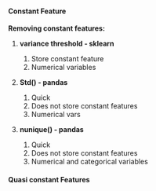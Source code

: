 
#### Constant Feature 

**Removing constant features:**
 
1. **variance threshold - sklearn**
    1. Store constant feature 
    2. Numerical variables 

2. **Std() - pandas**
    1. Quick 
    2. Does not store constant features 
    3. Numerical vars 

3. **nunique() - pandas**
    1. Quick 
    2. Does not store constant features 
    3. Numerical and categorical variables 


#### Quasi constant Features